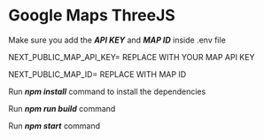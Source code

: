 # Google Maps ThreeJS

Make sure you add the ***API KEY*** and ***MAP ID*** inside .env file

NEXT_PUBLIC_MAP_API_KEY= REPLACE WITH YOUR MAP API KEY

NEXT_PUBLIC_MAP_ID= REPLACE WITH MAP ID


Run ***npm install*** command to install the dependencies

Run ***npm run build*** command

Run ***npm start*** command

